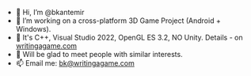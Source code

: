 - 👋 Hi, I’m @bkantemir
- 👀 I’m working on a cross-platform 3D Game Project (Android + Windows).
- 🌱 It's C++, Visual Studio 2022, OpenGL ES 3.2, NO Unity. Details - on <a href='https://writingagame.com/'>writingagame.com</a>
- 💞️ Will be glad to meet people with similar interests.
- 📫 Email me: <a href='mailto:bk@writingagame.com?subject=From GitHub'>bk@writingagame.com</a>


